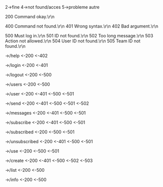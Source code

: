 2->fine
4->not found/acces
5->probleme autre

200 Command okay.\r\n

400 Command not found.\r\n
401 Wrong syntax.\r\n
402 Bad argument.\r\n

500 Must log in.\r\n
501 ID not found.\r\n
502 Too long message.\r\n
503 Action not allowed.\r\n
504 User ID not found.\r\n
505 Team ID not found.\r\n

->/help
<-200
<-402

->/login
<-200
<-401

->/logout
<-200
<-500

->/users
<-200
<-500

->/user
<-200
<-401
<-500
<-501

->/send
<-200
<-401
<-500
<-501
<-502

->/messages
<-200
<-401
<-500
<-501

->/subscribe
<-200
<-401
<-500
<-501

->/subscribed
<-200
<-500
<-501

->/unsubscribed
<-200
<-401
<-500
<-501

->/use
<-200
<-500
<-501

->/create
<-200
<-401
<-500
<-502
<-503

->/list
<-200
<-500

->/info
<-200
<-500